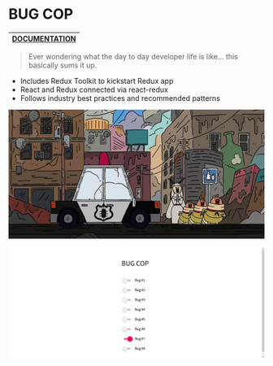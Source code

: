# BUG COP

|[DOCUMENTATION](https://redux.js.org/ "Redux's Docs")       |
| ------------- |

> Ever wondering what the day to day developer life is like... this basically sums it up. 

  * Includes Redux Toolkit to kickstart Redux app
  * React and Redux connected via react-redux
  * Follows industry best practices and recommended patterns







![alt text](https://github.com/varunswarup0/bug-cop/blob/master/bug-cop.jpg)

![alt text](https://github.com/varunswarup0/bug-cop/blob/master/bugCop2.png)
